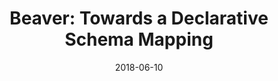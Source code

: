 ---
title: "Beaver: Towards a Declarative Schema Mapping"
collection: publications
permalink: /publication/2018-06-10-beaver-hilda
date: 2018-06-10
venue: 'HILDA'
paperurl: 'https://dl.acm.org/citation.cfm?id=3209902'
---
